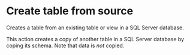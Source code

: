 # Create table from source

Creates a table from an existing table or view in a SQL Server database.

This action creates a copy of another table in a SQL Server database by coping its schema. Note that data is _not_ copied.

